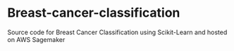 # Breast-cancer-classification
Source code for Breast Cancer Classification using Scikit-Learn and hosted on AWS Sagemaker
